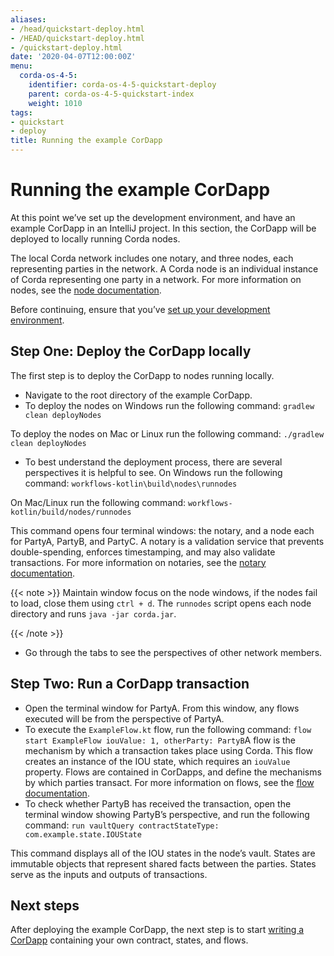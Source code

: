 ```yaml
---
aliases:
- /head/quickstart-deploy.html
- /HEAD/quickstart-deploy.html
- /quickstart-deploy.html
date: '2020-04-07T12:00:00Z'
menu:
  corda-os-4-5:
    identifier: corda-os-4-5-quickstart-deploy
    parent: corda-os-4-5-quickstart-index
    weight: 1010
tags:
- quickstart
- deploy
title: Running the example CorDapp
---
```



# Running the example CorDapp

At this point we’ve set up the development environment, and have an example CorDapp in an IntelliJ project. In this section, the CorDapp will be deployed to locally running Corda nodes.

The local Corda network includes one notary, and three nodes, each representing parties in the network. A Corda node is an individual instance of Corda representing one party in a network. For more information on nodes, see the [node documentation](./key-concepts-node.html).

Before continuing, ensure that you’ve [set up your development environment](./quickstart-index.html).


## Step One: Deploy the CorDapp locally

The first step is to deploy the CorDapp to nodes running locally.


* Navigate to the root directory of the example CorDapp.
* To deploy the nodes on Windows run the following command: `gradlew clean deployNodes`


To deploy the nodes on Mac or Linux run the following command: `./gradlew clean deployNodes`



* To best understand the deployment process, there are several perspectives it is helpful to see. On Windows run the following command: `workflows-kotlin\build\nodes\runnodes`


On Mac/Linux run the following command: `workflows-kotlin/build/nodes/runnodes`

This command opens four terminal windows: the notary, and a node each for PartyA, PartyB, and PartyC. A notary is a validation service that prevents double-spending, enforces timestamping, and may also validate transactions. For more information on notaries, see the [notary documentation](./key-concepts-notaries.html).

{{< note >}}
Maintain window focus on the node windows, if the nodes fail to load, close them using `ctrl + d`. The `runnodes` script opens each node directory and runs `java -jar corda.jar`.

{{< /note >}}


* Go through the tabs to see the perspectives of other network members.


## Step Two: Run a CorDapp transaction


* Open the terminal window for PartyA. From this window, any flows executed will be from the perspective of PartyA.
* To execute the `ExampleFlow.kt` flow, run the following command: `flow start ExampleFlow iouValue: 1, otherParty: PartyB`A flow is the mechanism by which a transaction takes place using Corda. This flow creates an instance of the IOU state, which requires an `iouValue` property. Flows are contained in CorDapps, and define the mechanisms by which parties transact. For more information on flows, see the [flow documentation](key-concepts-flows.html).
* To check whether PartyB has received the transaction, open the terminal window showing PartyB’s perspective, and run the following command: `run vaultQuery contractStateType: com.example.state.IOUState`


This command displays all of the IOU states in the node’s vault. States are immutable objects that represent shared facts between the parties. States serve as the inputs and outputs of transactions.



## Next steps

After deploying the example CorDapp, the next step is to start [writing a CorDapp](./quickstart-build.html) containing your own contract, states, and flows.

